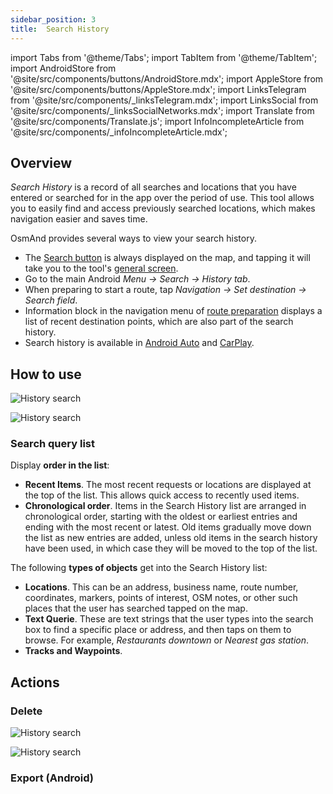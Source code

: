 ```yaml
---
sidebar_position: 3
title:  Search History
---
```


import Tabs from '@theme/Tabs';
import TabItem from '@theme/TabItem';
import AndroidStore from '@site/src/components/buttons/AndroidStore.mdx';
import AppleStore from '@site/src/components/buttons/AppleStore.mdx';
import LinksTelegram from '@site/src/components/_linksTelegram.mdx';
import LinksSocial from '@site/src/components/_linksSocialNetworks.mdx';
import Translate from '@site/src/components/Translate.js';
import InfoIncompleteArticle from '@site/src/components/_infoIncompleteArticle.mdx';

<InfoIncompleteArticle/>

## Overview

*Search History* is a record of all searches and locations that you have entered or searched for in the app over the period of use. This tool allows you to easily find and access previously searched locations, which makes navigation easier and saves time.   

OsmAnd provides several ways to view your search history.  

- The [Search button](../widgets/map-buttons.md#search) is always displayed on the map, and tapping it will take you to the tool's [general screen](#how-to-use).
- Go to the main Android *Menu → Search → History tab*.
- When preparing to start a route, tap *Navigation → Set destination → Search field*.
- Information block in the navigation menu of [route preparation](../navigation/setup/route-navigation.md#navigation-menu) displays a list of recent destination points, which are also part of the search history.
- Search history is available in [Android Auto](../navigation/auto-car.md#search) and [CarPlay](../navigation/car-play.md#search).

<!--
1. Re-search: Users can use the Search History to re-search for previously searched locations or addresses without having to enter the query again. This saves time and effort when searching for locations.

2 Quick access to frequently visited places: If the user frequents certain places like home, work or favorite places, the Search History can save these places and provide quick access to them without having to search every time.

Tracking previous trips: Search History can be useful for tracking previous trips and itineraries. This can be useful for retrieving routes that the user has taken before, or for scheduling trips based on previous experiences.

4. Searching for places at a specific time or date: If the user has searched for places or addresses at a specific time or date, Search History can help reconstruct those searches for later use or analysis.

5. Deletion and management of records: Search History also provides the ability to delete or manage previous records, which can be useful for maintaining privacy or organizing history.

In general, Search History in the navigation application serves to enhance user experience, improve search and navigation efficiency, and preserve and provide relevant information about a user's previous actions.
-->

## How to use

<Tabs groupId="operating-systems">

<TabItem value="android" label="Android">

![History search](@site/static/img/search/history_search_android.png)

</TabItem>

<TabItem value="ios" label="iOS">

![History search](@site/static/img/search/history_search_ios.png)

</TabItem>

</Tabs>

<!-- Openning list of your history searching. Write needed word for seaching -->
<!--
Key features of Search History include:

1. query storage: The app stores text queries entered by the user and the locations that were found as a result of the search.
2. Date and Time: Each query in the history is usually accompanied by the date and time when it was executed. This helps users keep track of when they searched for certain places or routes.
3. Ease of Use: Search History provides a simple interface for viewing, filtering, and deleting previous searches, making it easy to use.
4. Frequently Visited Places: The app can also automatically save places that the user frequently visits to provide quick access to them in the future without having to search again.
5. Privacy: It is important to protect the personal data of users, so navigation applications usually provide an option to delete all or individual records from the Search History.
-->

### Search query list

Display **order in the list**:
- **Recent Items**. The most recent requests or locations are displayed at the top of the list. This allows quick access to recently used items.
- **Chronological order**. Items in the Search History list are arranged in chronological order, starting with the oldest or earliest entries and ending with the most recent or latest. Old items gradually move down the list as new entries are added, unless old items in the search history have been used, in which case they will be moved to the top of the list.

The following **types of objects** get into the Search History list:
- **Locations**. This can be an address, business name, route number, coordinates, markers, points of interest, OSM notes, or other such places that the user has searched tapped on the map.
- **Text Querie**. These are text strings that the user types into the search box to find a specific place or address, and then taps on them to browse. For example, *Restaurants downtown* or *Nearest gas station*.
- **Tracks and Waypoints**.

<!--
What type of objects are in the list
-->

## Actions

### Delete

<Tabs groupId="operating-systems">

<TabItem value="android" label="Android">

![History search](@site/static/img/search/history_search_delete_andr.png)

</TabItem>

<TabItem value="ios" label="iOS">

![History search](@site/static/img/search/history_search_delete_ios.png)

</TabItem>

</Tabs>

<!-- Long tap to one line from History list -->


### Export (Android)

<!-- Exporting items or the entire Search History can be useful for the following scenarios:

1. Backup: The user may want to back up their Search History to save important information or to restore it to another device.

2. Transferring to another device: If the user changes device, he/she can use Export function to transfer the Search History to the new device without having to search and enter the data again.

3. data analysis and processing: The user may want to export the Search History for data analysis, reporting, or use in other applications for additional processing.

4. Share space with another user of the application.
-->


